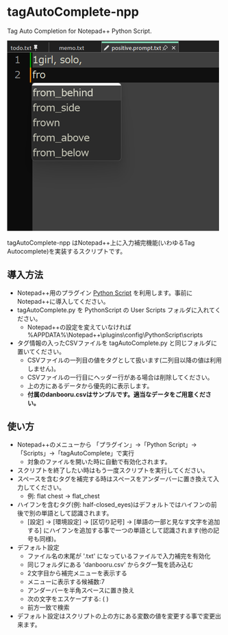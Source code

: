 # tagAutoComplete-npp
Tag Auto Completion for Notepad++ Python Script.

![](screenshot_01.png)

tagAutoComplete-npp はNotepad++上に入力補完機能(いわゆるTag Autocomplete)を実装するスクリプトです。

## 導入方法
- Notepad++用のプラグイン [Python Script](https://github.com/bruderstein/PythonScript) を利用します。事前にNotepad++に導入してください。
- tagAutoComplete.py を PythonScript の User Scripts フォルダに入れてください。
  - Notepad++の設定を変えていなければ %APPDATA%\Notepad++\plugins\config\PythonScript\scripts
- タグ情報の入ったCSVファイルを tagAutoComplete.py と同じフォルダに置いてください。
  - CSVファイルの一列目の値をタグとして扱います(二列目以降の値は利用しません)。
  - CSVファイルの一行目にヘッダー行がある場合は削除してください。
  - 上の方にあるデータから優先的に表示します。
  - __付属のdanbooru.csvはサンプルです。適当なデータをご用意ください。__

## 使い方
- Notepad++のメニューから 「プラグイン」->「Python Script」->「Scripts」->「tagAutoComplete」で実行
  - 対象のファイルを開いた時に自動で有効化されます。
- スクリプトを終了したい時はもう一度スクリプトを実行してください。
- スペースを含むタグを補完する時はスペースをアンダーバーに置き換えて入力してください。
  - 例: flat chest -> flat_chest
- ハイフンを含むタグ(例: half-closed_eyes)はデフォルトではハイフンの前後で別の単語として認識されます。
  - [設定] -> [環境設定] -> [区切り記号] -> [単語の一部と見なす文字を追加する] にハイフンを追加する事で一つの単語として認識されます(他の記号も同様)。
- デフォルト設定
  - ファイル名の末尾が '.txt' になっているファイルで入力補完を有効化
  - 同じフォルダにある 'danbooru.csv' からタグ一覧を読み込む
  - 2文字目から補完メニューを表示する
  - メニューに表示する候補数:7
  - アンダーバーを半角スペースに置き換え
  - 次の文字をエスケープする: ( )
  - 前方一致で検索
- デフォルト設定はスクリプトの上の方にある変数の値を変更する事で変更出来ます。
